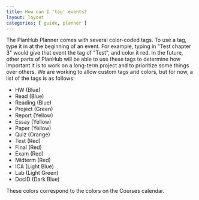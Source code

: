 ```yaml
---
title: How can I 'tag' events?
layout: layout
categories: [ guide, planner ]
---
```


The PlanHub Planner comes with several color-coded tags. To use a tag, type it in at the beginning of an event. For example, typing in "Test chapter 3" would give that event the tag of "Test", and color it red. In the future, other parts of PlanHub will be able to use these tags to determine how important it is to work on a long-term project and to prioritize some things over others. We are working to allow custom tags and colors, but for now, a list of the tags is as follows:

* HW (Blue)
* Read (Blue)
* Reading (Blue)
* Project (Green)
* Report (Yellow)
* Essay (Yellow)
* Paper (Yellow)
* Quiz (Orange)
* Test (Red)
* Final (Red)
* Exam (Red)
* Midterm (Red)
* ICA (Light Blue)
* Lab (Light Green)
* DocID (Dark Blue)
  <span style="color: rgba(255,255,255,0)"> ey.hex(u);;;;;</span>

These colors correspond to the colors on the Courses calendar.

